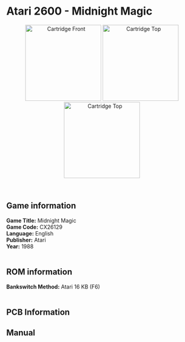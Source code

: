 # Atari 2600 - Midnight Magic

<p align="center" width="100%">
	<img src="https://archive.org/download/A26_MIDNIGHT_MAGIC_CX26129/01_LABEL_FRONT.JPG" alt="Cartridge Front" width="200"/>
	<img src="https://archive.org/download/A26_MIDNIGHT_MAGIC_CX26129/02_LABEL_TOP.JPG" alt="Cartridge Top" width="200"/>
	<img src="https://archive.org/download/A26_MIDNIGHT_MAGIC_CX26129/03_CARTRIDGE_BACK.JPG" alt="Cartridge Top" width="200"/>
</p> <br/>

## Game information

**Game Title:** Midnight Magic <br/>
**Game Code:** CX26129 <br/>
**Language:** English <br/>
**Publisher:** Atari <br/>
**Year:** 1988 <br/>
<br/>

## ROM information

**Bankswitch Method:** Atari 16 KB (F6) <br/>
<br/>

## PCB Information


## Manual

